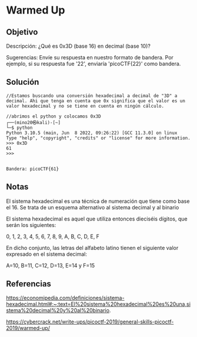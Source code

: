 # Warmed Up

## Objetivo 
Descripción:
¿Qué es 0x3D (base 16) en decimal (base 10)?

Sugerencias:
Envíe su respuesta en nuestro formato de bandera. Por ejemplo, si su respuesta fue '22', enviaría 'picoCTF{22}' como bandera.


## Solución 
``` shell
//Estamos buscando una conversión hexadecimal a decimal de "3D" a decimal. Ahi que tenga en cuenta que 0x significa que el valor es un valor hexadecimal y no se tiene en cuenta en ningún cálculo.

//abrimos el python y colocamos 0x3D
┌──(mino20㉿kali)-[~]
└─$ python                
Python 3.10.5 (main, Jun  8 2022, 09:26:22) [GCC 11.3.0] on linux
Type "help", "copyright", "credits" or "license" for more information.
>>> 0x3D
61
>>>


Bandera: picoCTF{61}
```

## Notas
El sistema hexadecimal es una técnica de numeración que tiene como base el 16. Se trata de un esquema alternativo al sistema decimal y al binario

El sistema hexadecimal es aquel que utiliza entonces dieciséis dígitos, que serán los siguientes:

0, 1, 2, 3, 4, 5, 6, 7, 8, 9, A, B, C, D, E, F

En dicho conjunto, las letras del alfabeto latino tienen el siguiente valor expresado en el sistema decimal:

A=10, B=11, C=12, D=13, E=14 y F=15

## Referencias
https://economipedia.com/definiciones/sistema-hexadecimal.html#:~:text=El%20sistema%20hexadecimal%20es%20una,sistema%20decimal%20y%20al%20binario.

https://cybercrack.net/write-ups/picoctf-2019/general-skills-picoctf-2019/warmed-up/

